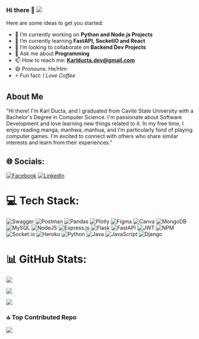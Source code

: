 ### Hi there 👋 [![](https://visitcount.itsvg.in/api?id=karl0223&icon=2&color=12)](https://visitcount.itsvg.in)

Here are some ideas to get you started:

- 🔭 I’m currently working on **Python and Node.js Projects**
- 🌱 I’m currently learning **FastAPI, SocketIO and React**
- 👯 I’m looking to collaborate on **Backend Dev Projects**
- 💬 Ask me about **Programming**
- 📫 How to reach me: **Karlducta.dev@gmail.com**
- 😄 Pronouns: He/Him
- ⚡ Fun fact: *I Love Coffee*

## About Me
"Hi there! I'm Karl Ducta, and I graduated from Cavite State University with a Bachelor's Degree in Computer Science. I'm passionate about Software Development and love learning new things related to it. In my free time, I enjoy reading manga, manhwa, manhua, and I'm particularly fond of playing computer games. I'm excited to connect with others who share similar interests and learn from their experiences."



## 🌐 Socials:
[![Facebook](https://img.shields.io/badge/Facebook-%231877F2.svg?logo=Facebook&logoColor=white)](https://www.facebook.com/KarlDucta/) [![LinkedIn](https://img.shields.io/badge/LinkedIn-%230077B5.svg?logo=linkedin&logoColor=white)](https://www.linkedin.com/in/karl-ducta/) 

# 💻 Tech Stack:
![Swagger](https://img.shields.io/badge/-Swagger-%23Clojure?style=flat&logo=swagger&logoColor=white) ![Postman](https://img.shields.io/badge/Postman-FF6C37?style=flat&logo=postman&logoColor=white) ![Pandas](https://img.shields.io/badge/pandas-%23150458.svg?style=flat&logo=pandas&logoColor=white) ![Plotly](https://img.shields.io/badge/Plotly-%233F4F75.svg?style=flat&logo=plotly&logoColor=white) 	![Figma](https://img.shields.io/badge/figma-%23F24E1E.svg?style=flat&logo=figma&logoColor=white) ![Canva](https://img.shields.io/badge/Canva-%2300C4CC.svg?style=flat&logo=Canva&logoColor=white) ![MongoDB](https://img.shields.io/badge/MongoDB-%234ea94b.svg?style=flat&logo=mongodb&logoColor=white) ![MySQL](https://img.shields.io/badge/mysql-%2300f.svg?style=flat&logo=mysql&logoColor=white) ![NodeJS](https://img.shields.io/badge/node.js-6DA55F?style=flat&logo=node.js&logoColor=white) ![Express.js](https://img.shields.io/badge/express.js-%23404d59.svg?style=flat&logo=express&logoColor=%2361DAFB) ![Flask](https://img.shields.io/badge/flask-%23000.svg?style=flat&logo=flask&logoColor=white) ![FastAPI](https://img.shields.io/badge/FastAPI-005571?style=flat&logo=fastapi) ![JWT](https://img.shields.io/badge/JWT-black?style=flat&logo=JSON%20web%20tokens) ![NPM](https://img.shields.io/badge/NPM-%23000000.svg?style=flat&logo=npm&logoColor=white) ![Socket.io](https://img.shields.io/badge/Socket.io-black?style=flat&logo=socket.io&badgeColor=010101) ![Heroku](https://img.shields.io/badge/heroku-%23430098.svg?style=flat&logo=heroku&logoColor=white) ![Python](https://img.shields.io/badge/python-3670A0?style=flat&logo=python&logoColor=ffdd54) ![Java](https://img.shields.io/badge/java-%23ED8B00.svg?style=flat&logo=java&logoColor=white) ![JavaScript](https://img.shields.io/badge/javascript-%23323330.svg?style=flat&logo=javascript&logoColor=%23F7DF1E) ![Django](https://img.shields.io/badge/django-%23092E20.svg?style=flat&logo=django&logoColor=white)

# 📊 GitHub Stats:
![](https://github-readme-stats.vercel.app/api?username=karl0223&theme=onedark&hide_border=false&include_all_commits=false&count_private=false)<br/>

![](https://github-readme-streak-stats.herokuapp.com/?user=karl0223&theme=onedark&hide_border=false)<br/>

![](https://github-readme-stats.vercel.app/api/top-langs/?username=karl0223&theme=onedark&hide_border=false&include_all_commits=false&count_private=false&layout=compact)

### 🔝 Top Contributed Repo
![](https://github-contributor-stats.vercel.app/api?username=karl0223&limit=5&theme=onedark&combine_all_yearly_contributions=true)

<!-- Proudly created with GPRM ( https://gprm.itsvg.in ) -->
